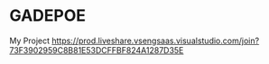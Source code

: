 # GADEPOE
My Project
https://prod.liveshare.vsengsaas.visualstudio.com/join?73F3902959C8B81E53DCFFBF824A1287D35E
